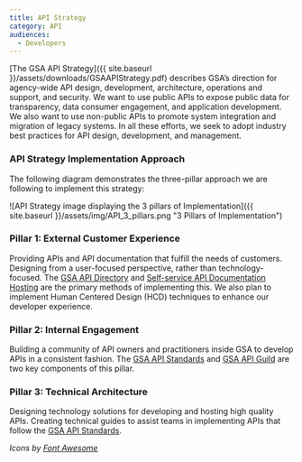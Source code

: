 ```yaml
---
title: API Strategy
category: API
audiences:
  - Developers
---
```


[The GSA API Strategy]({{ site.baseurl }}/assets/downloads/GSAAPIStrategy.pdf) describes GSA’s direction for agency­-wide API design, development, architecture, operations and support, and security. We want to use public APIs to expose public data for transparency, data consumer engagement, and application development. We also want to use non-public APIs to promote system integration and migration of legacy systems. In all these efforts, we seek to adopt industry best practices for API design, development, and management.

### API Strategy Implementation Approach

The following diagram demonstrates the three-pillar approach we are following to implement this strategy:

![API Strategy image displaying the 3 pillars of Implementation]({{ site.baseurl }}/assets/img/API_3_pillars.png "3 Pillars of Implementation")

### Pillar 1: External Customer Experience

Providing APIs and API documentation that fulfill the needs of customers. Designing from a user-focused perspective, rather than technology-focused. The [GSA API Directory](https://open.gsa.gov/api) and [Self-service API Documentation Hosting](https://github.com/GSA/open-gsa-redesign/blob/master/APIDOCS.md) are the primary methods of implementing this. We also plan to implement Human Centered Design (HCD) techniques to enhance our developer experience.

### Pillar 2: Internal Engagement

Building a community of API owners and practitioners inside GSA to develop APIs in a consistent fashion. The [GSA API Standards](/guides/API_standards) and [GSA API Guild](/api_guild) are two key components of this pillar.

### Pillar 3: Technical Architecture

Designing technology solutions for developing and hosting high quality APIs. Creating technical guides to assist teams in implementing APIs that follow the [GSA API Standards](/guides/API_standards).




*Icons by [Font Awesome](https://github.com/FortAwesome/Font-Awesome)*
